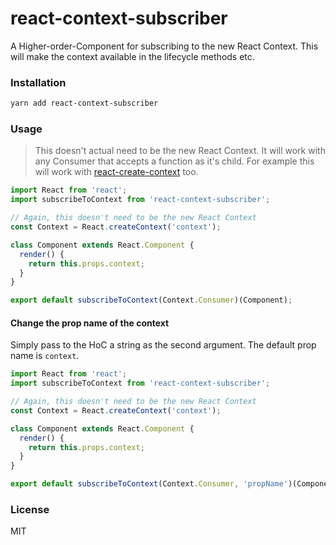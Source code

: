 # react-context-subscriber

A Higher-order-Component for subscribing to the new React Context.
This will make the context available in the lifecycle methods etc.

### Installation

```sh
yarn add react-context-subscriber
```
### Usage

> This doesn't actual need to be the new React Context.
> It will work with any Consumer that accepts a function as it's child.
> For example this will work with [react-create-context](https://github.com/jamiebuilds/create-react-context) too.

```js
import React from 'react';
import subscribeToContext from 'react-context-subscriber';

// Again, this doesn't need to be the new React Context
const Context = React.createContext('context');

class Component extends React.Component {
  render() {
    return this.props.context;
  }
}

export default subscribeToContext(Context.Consumer)(Component);
```

#### Change the prop name of the context

Simply pass to the HoC a string as the second argument.
The default prop name is `context`.

```js
import React from 'react';
import subscribeToContext from 'react-context-subscriber';

// Again, this doesn't need to be the new React Context
const Context = React.createContext('context');

class Component extends React.Component {
  render() {
    return this.props.context;
  }
}

export default subscribeToContext(Context.Consumer, 'propName')(Component);
```

### License

MIT
